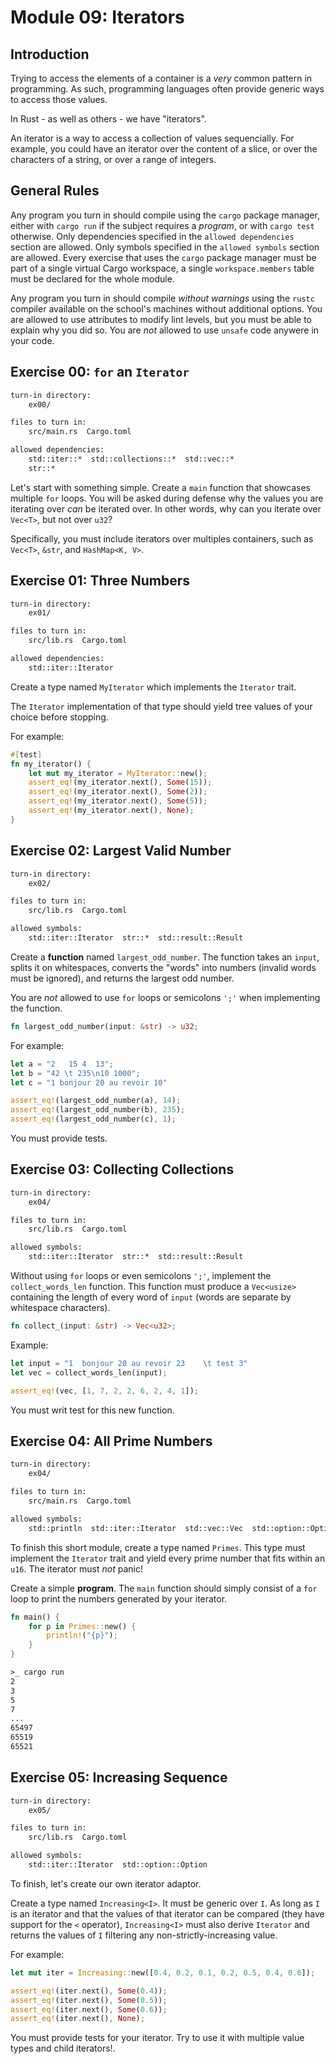 # Module 09: Iterators

## Introduction

Trying to access the elements of a container is a *very* common pattern in programming. As such,
programming languages often provide generic ways to access those values.

In Rust - as well as others - we have "iterators".

An iterator is a way to access a collection of values sequencially. For example, you could have an
iterator over the content of a slice, or over the characters of a string, or over a range of
integers.

## General Rules

Any program you turn in should compile using the `cargo` package manager, either with `cargo run`
if the subject requires a *program*, or with `cargo test` otherwise. Only dependencies specified
in the `allowed dependencies` section are allowed. Only symbols specified in the `allowed symbols`
section are allowed. Every exercise that uses the `cargo` package manager must be part of a single
virtual Cargo workspace, a single `workspace.members` table must be declared for the whole module.

Any program you turn in should compile *without warnings* using the `rustc` compiler available on
the school's machines without additional options. You are allowed to use attributes to modify lint
levels, but you must be able to explain why you did so. You are *not* allowed to use `unsafe` code
anywere in your code.

## Exercise 00: `for` an `Iterator`

```txt
turn-in directory:
    ex00/

files to turn in:
    src/main.rs  Cargo.toml

allowed dependencies:
    std::iter::*  std::collections::*  std::vec::*
    str::*
```

Let's start with something simple. Create a `main` function that showcases multiple `for` loops.
You will be asked during defense why the values you are iterating over *can* be iterated over. In
other words, why can you iterate over `Vec<T>`, but not over `u32`?

Specifically, you must include iterators over multiples containers, such as `Vec<T>`, `&str`, and
`HashMap<K, V>`.

## Exercise 01: Three Numbers

```txt
turn-in directory:
    ex01/

files to turn in:
    src/lib.rs  Cargo.toml

allowed dependencies:
    std::iter::Iterator
```

Create a type named `MyIterator` which implements the `Iterator` trait.

The `Iterator` implementation of that type should yield tree values of your choice before
stopping.

For example:

```rust
#[test]
fn my_iterator() {
    let mut my_iterator = MyIterator::new();
    assert_eq!(my_iterator.next(), Some(15));
    assert_eq!(my_iterator.next(), Some(2));
    assert_eq!(my_iterator.next(), Some(5));
    assert_eq!(my_iterator.next(), None);
}
```

## Exercise 02: Largest Valid Number

```txt
turn-in directory:
    ex02/

files to turn in:
    src/lib.rs  Cargo.toml

allowed symbols:
    std::iter::Iterator  str::*  std::result::Result
```

Create a **function** named `largest_odd_number`. The function takes an `input`, splits it on
whitespaces, converts the "words" into numbers (invalid words must be ignored), and returns the
largest odd number.

You are *not* allowed to use `for` loops or semicolons `';'` when implementing the function.

```rust
fn largest_odd_number(input: &str) -> u32;
```

For example:

```rust
let a = "2   15 4  13";
let b = "42 \t 235\n10 1000";
let c = "1 bonjour 20 au revoir 10"

assert_eq!(largest_odd_number(a), 14);
assert_eq!(largest_odd_number(b), 235);
assert_eq!(largest_odd_number(c), 1);
```

You must provide tests.

## Exercise 03: Collecting Collections

```txt
turn-in directory:
    ex04/

files to turn in:
    src/lib.rs  Cargo.toml

allowed symbols:
    std::iter::Iterator  str::*  std::result::Result
```

Without using `for` loops or even semicolons `';'`, implement the `collect_words_len` function.
This function must produce a `Vec<usize>` containing the length of every word of `input` (words
are separate by whitespace characters).

```rust
fn collect_(input: &str) -> Vec<u32>;
```

Example:

```rust
let input = "1  bonjour 20 au revoir 23    \t test 3"
let vec = collect_words_len(input);

assert_eq!(vec, [1, 7, 2, 2, 6, 2, 4, 1]);
```

You must writ test for this new function.

## Exercise 04: All Prime Numbers

```txt
turn-in directory:
    ex04/

files to turn in:
    src/main.rs  Cargo.toml

allowed symbols:
    std::println  std::iter::Iterator  std::vec::Vec  std::option::Option
```

To finish this short module, create a type named `Primes`. This type must implement the
`Iterator` trait and yield every prime number that fits within an `u16`. The iterator must *not*
panic!

Create a simple **program**. The `main` function should simply consist of a `for` loop to print the
numbers generated by your iterator.

```rust
fn main() {
    for p in Primes::new() {
        println!("{p}");
    }
}
```

```txt
>_ cargo run
2
3
5
7
...
65497
65519
65521
```

## Exercise 05: Increasing Sequence

```txt
turn-in directory:
    ex05/

files to turn in:
    src/lib.rs  Cargo.toml

allowed symbols:
    std::iter::Iterator  std::option::Option
```

To finish, let's create our own iterator adaptor.

Create a type named `Increasing<I>`. It must be generic over `I`. As long as `I` is an iterator and
that the values of that iterator can be compared (they have support for the `<` operator),
`Increasing<I>` must also derive `Iterator` and returns the values of `I` filtering any
non-strictly-increasing value.

For example:

```rust
let mut iter = Increasing::new([0.4, 0.2, 0.1, 0.2, 0.5, 0.4, 0.6]);

assert_eq!(iter.next(), Some(0.4));
assert_eq!(iter.next(), Some(0.5));
assert_eq!(iter.next(), Some(0.6));
assert_eq!(iter.next(), None);
```

You must provide tests for your iterator. Try to use it with multiple value types and child
iterators!.
